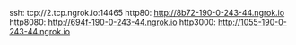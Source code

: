 ssh: tcp://2.tcp.ngrok.io:14465 
http80: http://8b72-190-0-243-44.ngrok.io 
http8080: http://694f-190-0-243-44.ngrok.io 
http3000: http://1055-190-0-243-44.ngrok.io 
